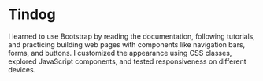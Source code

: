 # Tindog
I learned to use Bootstrap by reading the documentation, following tutorials, and practicing building web pages with components like navigation bars, forms, and buttons. I customized the appearance using CSS classes, explored JavaScript components, and tested responsiveness on different devices.
